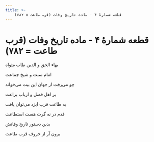 ```yaml
---
title: >-
    قطعه شمارهٔ ۴ - ماده تاریخ وفات (قرب طاعت = ۷۸۲) 
---
```

# قطعه شمارهٔ ۴ - ماده تاریخ وفات (قرب طاعت = ۷۸۲) 

<div class="b" id="bn1"><div class="m1"><p>بهاء الحق و الدین طاب مثواه</p></div>
<div class="m2"><p>امام سنت و شیخ جماعت</p></div></div>
<div class="b" id="bn2"><div class="m1"><p>چو می‌رفت از جهان این بیت می‌خواند</p></div>
<div class="m2"><p>بر اهل فضل و ارباب براعت</p></div></div>
<div class="b" id="bn3"><div class="m1"><p>به طاعت قرب ایزد می‌توان یافت</p></div>
<div class="m2"><p>قدم در نه گرت هست استطاعت</p></div></div>
<div class="b" id="bn4"><div class="m1"><p>بدین دستور تاریخ وفاتش</p></div>
<div class="m2"><p>برون آر از حروف قرب طاعت</p></div></div>